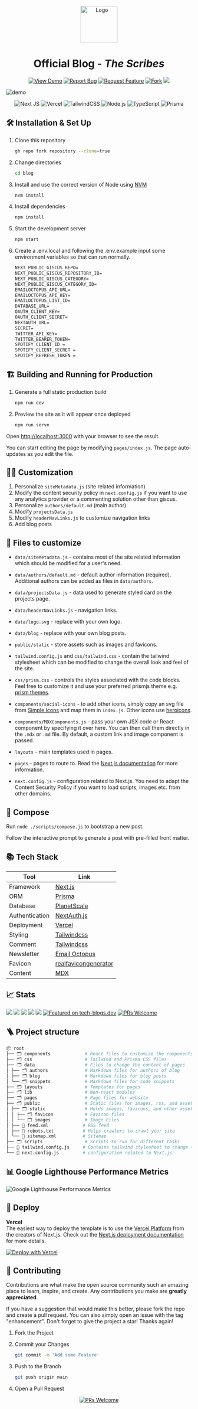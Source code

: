 <div align="center">
  <img alt="Logo" src="https://github.com/pycoder2000/blog/raw/master/public/static/images/logo.png" width="100" />
</div>

<h1 align="center">
  Official Blog - <em>The Scribes</em>
</h1>

<div align="center">

<a href="https://musing.vercel.app/" target="blank" >![View Demo](https://img.shields.io/badge/-View%20Demo%20-orange?color=%23DE1D8D&style=for-the-badge)</a> <a href="https://github.com/pycoder2000/blog/issues/new?assignees=&labels=bug&template=bug_report.md&title=">![Report Bug](https://img.shields.io/badge/-Report%20Bug%20-orange?color=%23ee0701&style=for-the-badge)</a> <a href="https://github.com/pycoder2000/blog/issues/new?assignees=&labels=&template=feature_request.md&title=">![Request Feature](https://img.shields.io/badge/-Request%20Feature%20-orange?color=%230e8a16&style=for-the-badge)</a> <a href="https://github.com/pycoder2000/blog/fork">![Fork](https://img.shields.io/github/forks/pycoder2000/blog?color=%23bfe5bf&style=for-the-badge)</a> <img src="https://img.shields.io/github/stars/pycoder2000/blog?color=darkgreen&style=for-the-badge">

</div>

![demo](https://github.com/pycoder2000/blog/raw/master/public/static/images/demo.png)

<div align="center">

![Next JS](https://img.shields.io/badge/Next-black?style=for-the-badge&logo=next.js&logoColor=white) ![Vercel](https://img.shields.io/badge/Vercel-000000.svg?style=for-the-badge&logo=Vercel&logoColor=white) ![TailwindCSS](https://img.shields.io/badge/tailwindcss-%2338B2AC.svg?style=for-the-badge&logo=tailwind-css&logoColor=white) ![Node.js](https://img.shields.io/badge/Node.js-339933.svg?style=for-the-badge&logo=nodedotjs&logoColor=white) ![TypeScript](https://img.shields.io/badge/typescript-%23007ACC.svg?style=for-the-badge&logo=typescript&logoColor=white) ![Prisma](https://img.shields.io/badge/Prisma-3982CE?style=for-the-badge&logo=Prisma&logoColor=white)

</div>

## 🛠 Installation & Set Up

1. Clone this repository

   ```sh
   gh repo fork repository --clone=true
   ```

2. Change directories

   ```sh
   cd blog
   ```

3. Install and use the correct version of Node using [NVM](https://github.com/nvm-sh/nvm)

   ```sh
   nvm install
   ```

4. Install dependencies

   ```sh
   npm install
   ```

5. Start the development server

   ```sh
   npm start
   ```

6. Create a .env.local and following the .env.example input some environment variables so that can run normally.

   ```txt
   NEXT_PUBLIC_GISCUS_REPO=
   NEXT_PUBLIC_GISCUS_REPOSITORY_ID=
   NEXT_PUBLIC_GISCUS_CATEGORY=
   NEXT_PUBLIC_GISCUS_CATEGORY_ID=
   EMAILOCTOPUS_API_URL=
   EMAILOCTOPUS_API_KEY=
   EMAILOCTOPUS_LIST_ID=
   DATABASE_URL=
   OAUTH_CLIENT_KEY=
   OAUTH_CLIENT_SECRET=
   NEXTAUTH_URL=
   SECRET=
   TWITTER_API_KEY=
   TWITTER_BEARER_TOKEN=
   SPOTIFY_CLIENT_ID =
   SPOTIFY_CLIENT_SECRET =
   SPOTIFY_REFRESH_TOKEN =
   ```

## 🏗️ Building and Running for Production

1. Generate a full static production build

   ```sh
   npm run dev
   ```

2. Preview the site as it will appear once deployed

   ```sh
   npm run serve
   ```

Open [http://localhost:3000](http://localhost:3000) with your browser to see the result.

You can start editing the page by modifying `pages/index.js`. The page auto-updates as you edit the file.

## 👨‍🎨️ Customization

1. Personalize `siteMetadata.js` (site related information)
2. Modify the content security policy in `next.config.js` if you want to use any analytics provider or a commenting solution other than giscus.
3. Personalize `authors/default.md` (main author)
4. Modify `projectsData.js`
5. Modify `headerNavLinks.js` to customize navigation links
6. Add blog posts

## 📝 Files to customize

- `data/siteMetadata.js` - contains most of the site related information which should be modified for a user's need.

- `data/authors/default.md` - default author information (required). Additional authors can be added as files in `data/authors`.

- `data/projectsData.js` - data used to generate styled card on the projects page.

- `data/headerNavLinks.js` - navigation links.

- `data/logo.svg` - replace with your own logo.

- `data/blog` - replace with your own blog posts.

- `public/static` - store assets such as images and favicons.

- `tailwind.config.js` and `css/tailwind.css` - contain the tailwind stylesheet which can be modified to change the overall look and feel of the site.

- `css/prism.css` - controls the styles associated with the code blocks. Feel free to customize it and use your preferred prismjs theme e.g. [prism themes](https://github.com/PrismJS/prism-themes).

- `components/social-icons` - to add other icons, simply copy an svg file from [Simple Icons](https://simpleicons.org/) and map them in `index.js`. Other icons use [heroicons](https://heroicons.com/).

- `components/MDXComponents.js` - pass your own JSX code or React component by specifying it over here. You can then call them directly in the `.mdx` or `.md` file. By default, a custom link and image component is passed.

- `layouts` - main templates used in pages.

- `pages` - pages to route to. Read the [Next.js documentation](https://nextjs.org/docs) for more information.

- `next.config.js` - configuration related to Next.js. You need to adapt the Content Security Policy if you want to load scripts, images etc. from other domains.

## 🔨 Compose

Run `node ./scripts/compose.js` to bootstrap a new post.

Follow the interactive prompt to generate a post with pre-filled front matter.

## 📚 Tech Stack

| Tool           | Link                                                      |
| -------------- | --------------------------------------------------------- |
| Framework      | [Next.js](https://nextjs.org/)                            |
| ORM            | [Prisma](https://prisma.io/)                              |
| Database       | [PlanetScale](https://planetscale.com)                    |
| Authentication | [NextAuth.js](https://next-auth.js.org/)                  |
| Deployment     | [Vercel](https://vercel.com)                              |
| Styling        | [Tailwindcss](https://tailwindcss.com/)                   |
| Comment        | [Tailwindcss](https://tailwindcss.com/)                   |
| Newsletter     | [Email Octopus](https://emailoctopus.com/)                |
| Favicon        | [realfavicongenerator](https://realfavicongenerator.net/) |
| Content        | [MDX](https://mdxjs.com/)                                 |

## 📈 Stats

<img src="https://img.shields.io/website?down_color=red&down_message=offline&style=for-the-badge&up_color=green&up_message=online&url=https%3A%2F%2Fmusings.vercel.app"> <img src="https://img.shields.io/github/repo-size/pycoder2000/blog?style=for-the-badge&color=darkgreen" /> <img src="https://img.shields.io/github/languages/top/pycoder2000/blog?style=for-the-badge" /> <img src="https://img.shields.io/github/commit-activity/m/pycoder2000/blog?style=for-the-badge&color=orange" /> <img src="https://img.shields.io/github/deployments/pycoder2000/blog/Preview%20–%20blog?style=for-the-badge" /> <a href="https://tech-blogs.dev" target="_blank" >![Featured on tech-blogs.dev](https://img.shields.io/badge/Featured-tech--blogs.dev-yellow?style=for-the-badge)</a> <a href="https://makeapullrequest.com" target="blank" >![PRs Welcome](https://img.shields.io/badge/PR-Welcome-brightgreen?style=for-the-badge)</a>

## 🪜 Project structure

```bash
📦 root
├── 🗂️ components             # React files to customize the components for the site
├── 🗂️ css                    # Tailwind and Prisma CSS files
├── 🗂️ data                   # Files to change the content of pages
│ ├── 🗂️ authors              # Markdown files for authors of blog
│ ├── 🗂️ blog                 # Markdown files for blog posts
│ └── 🗂️ snippets             # Markdown files for code snippets
├── 🗂️ layouts                # Templates for pages
├── 🗂️ lib                    # Non-react modules
├── 🗂️ pages                  # Page files for website
├── 🗂️ public                 # Static files for images, rss, and assets
│ ├── 🗂️ static               # Holds images, favicons, and other assets
│ │ ├── 🗂️ favicon            # Favicon files
│ │ └── 🗂️ images             # Image Files
│ ├── 📝 feed.xml             # RSS feed
│ ├── 📝 robots.txt           # Helps crawlers to crawl your site
│ └── 📝 sitemap.xml          # Sitemap
├── 🗂️ scripts                # Scripts to run for different tasks
├── 📝 tailwind.config.js     # Contains tailwind stylesheet to change the look
└── 📝 next.config.js         # configuration related to Next.js
```

## 📊 Google Lighthouse Performance Metrics

![Google Lighthouse Performance Metrics](https://github.com/pycoder2000/blog/raw/master/public/static/images/Google%20Lighthouse%20Performance%20Metrics.png)

## 🚀 Deploy

**Vercel**  
The easiest way to deploy the template is to use the [Vercel Platform](https://vercel.com) from the creators of Next.js. Check out the [Next.js deployment documentation](https://nextjs.org/docs/deployment) for more details.

[![Deploy with Vercel](https://vercel.com/button)](https://vercel.com/new/git/external?repository-url=https://github.com/timlrx/tailwind-nextjs-starter-blog)

## 🍰 Contributing

Contributions are what make the open source community such an amazing place to learn, inspire, and create. Any contributions you make are **greatly appreciated**.

If you have a suggestion that would make this better, please fork the repo and create a pull request. You can also simply open an issue with the tag "enhancement".
Don't forget to give the project a star! Thanks again!

1. Fork the Project
2. Commit your Changes

   ```bash
   git commit -m 'Add some Feature'
   ```

3. Push to the Branch

   ```bash
   git push origin main
   ```

4. Open a Pull Request

<div align="center">

<a href="https://makeapullrequest.com" target="blank" >![PRs Welcome](https://img.shields.io/badge/PR-Welcome-brightgreen?style=for-the-badge)</a>

</div>
